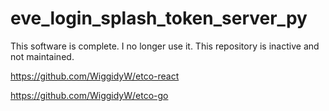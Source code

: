 # eve_login_splash_token_server_py
This software is complete. I no longer use it. This repository is inactive and not maintained.

https://github.com/WiggidyW/etco-react

https://github.com/WiggidyW/etco-go

